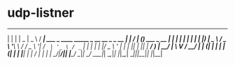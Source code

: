 # udp-listner



  _   _ ____  ____    ____                                             _    ____ _ _            _   
 | | | |  _ \|  _ \  / ___|  ___ _ ____   _____ _ __    __ _ _ __   __| |  / ___| (_) ___ _ __ | |_ 
 | | | | | | | |_) | \___ \ / _ \ '__\ \ / / _ \ '__|  / _` | '_ \ / _` | | |   | | |/ _ \ '_ \| __|
 | |_| | |_| |  __/   ___) |  __/ |   \ V /  __/ |    | (_| | | | | (_| | | |___| | |  __/ | | | |_ 
  \___/|____/|_|     |____/ \___|_|    \_/ \___|_|     \__,_|_| |_|\__,_|  \____|_|_|\___|_| |_|\__|
                                                                                                    
